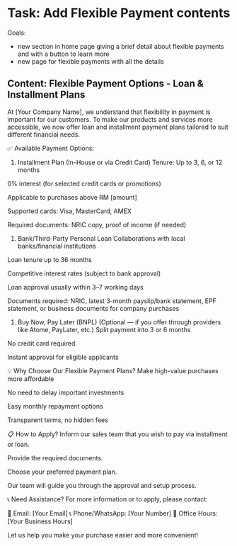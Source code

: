 # Task: Add Flexible Payment contents

Goals:

- new section in home page giving a brief detail about flexible payments and with a button to learn more
- new page for flexible payments with all the details

## Content: Flexible Payment Options - Loan & Installment Plans

At [Your Company Name], we understand that flexibility in payment is important for our customers. To make our products and services more accessible, we now offer loan and installment payment plans tailored to suit different financial needs.

✅ Available Payment Options:

1. Installment Plan (In-House or via Credit Card)
   Tenure: Up to 3, 6, or 12 months

0% interest (for selected credit cards or promotions)

Applicable to purchases above RM [amount]

Supported cards: Visa, MasterCard, AMEX

Required documents: NRIC copy, proof of income (if needed)

1. Bank/Third-Party Personal Loan
   Collaborations with local banks/financial institutions

Loan tenure up to 36 months

Competitive interest rates (subject to bank approval)

Loan approval usually within 3–7 working days

Documents required: NRIC, latest 3-month payslip/bank statement, EPF statement, or business documents for company purchases

1. Buy Now, Pay Later (BNPL) (Optional — if you offer through providers like Atome, PayLater, etc.)
   Split payment into 3 or 6 months

No credit card required

Instant approval for eligible applicants

💡 Why Choose Our Flexible Payment Plans?
Make high-value purchases more affordable

No need to delay important investments

Easy monthly repayment options

Transparent terms, no hidden fees

📋 How to Apply?
Inform our sales team that you wish to pay via installment or loan.

Provide the required documents.

Choose your preferred payment plan.

Our team will guide you through the approval and setup process.

📞 Need Assistance?
For more information or to apply, please contact:

📧 Email: [Your Email]
📞 Phone/WhatsApp: [Your Number]
📍 Office Hours: [Your Business Hours]

Let us help you make your purchase easier and more convenient!
